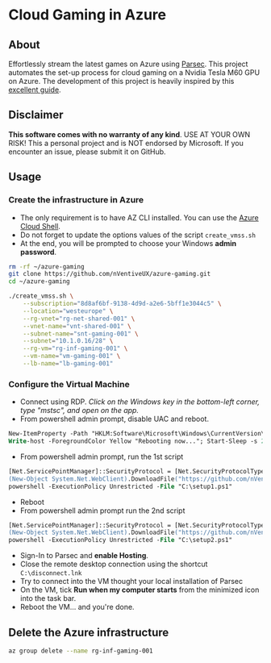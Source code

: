 #  Cloud Gaming in Azure

## About

Effortlessly stream the latest games on Azure using [Parsec](https://parsecgaming.com/). This project automates the set-up process for cloud gaming on a Nvidia Tesla M60 GPU on Azure. The development of this project is heavily inspired by this [excellent guide](https://blog.parsecgaming.com/cloud-gaming-on-an-azure-server-using-parsec-2edcd24636f8).

## Disclaimer

**This software comes with no warranty of any kind**. USE AT YOUR OWN RISK! This a personal project and is NOT endorsed by Microsoft. If you encounter an issue, please submit it on GitHub.

## Usage
### Create the infrastructure in Azure

* The only requirement is to have AZ CLI installed. You can use the [Azure Cloud Shell](https://shell.azure.com/).
* Do not forget to update the options values of the script ```create_vmss.sh```
* At the end, you will be prompted to choose your Windows **admin password**.

```bash
rm -rf ~/azure-gaming
git clone https://github.com/nVentiveUX/azure-gaming.git
cd ~/azure-gaming

./create_vmss.sh \
    --subscription="8d8af6bf-9138-4d9d-a2e6-5bff1e3044c5" \
    --location="westeurope" \
    --rg-vnet="rg-net-shared-001" \
    --vnet-name="vnt-shared-001" \
    --subnet-name="snt-gaming-001" \
    --subnet="10.1.0.16/28" \
    --rg-vm="rg-inf-gaming-001" \
    --vm-name="vm-gaming-001" \
    --lb-name="lb-gaming-001"
```

### Configure the Virtual Machine

* Connect using RDP. *Click on the Windows key in the bottom-left corner, type "mstsc", and open on the app.*
* From powershell admin prompt, disable UAC and reboot.

```ps
New-ItemProperty -Path "HKLM:Software\Microsoft\Windows\CurrentVersion\policies\system" -Name EnableLUA -PropertyType DWord -Value 0 -Force
Write-host -ForegroundColor Yellow "Rebooting now..."; Start-Sleep -s 2; Restart-Computer
```

* From powershell admin prompt, run the 1st script

```ps
[Net.ServicePointManager]::SecurityProtocol = [Net.SecurityProtocolType]::Tls12
(New-Object System.Net.WebClient).DownloadFile("https://github.com/nVentiveUX/azure-gaming/raw/master/setup1.ps1", "C:\setup1.ps1")
powershell -ExecutionPolicy Unrestricted -File "C:\setup1.ps1"
```

* Reboot
* From powershell admin prompt run the 2nd script

```ps
[Net.ServicePointManager]::SecurityProtocol = [Net.SecurityProtocolType]::Tls12
(New-Object System.Net.WebClient).DownloadFile("https://github.com/nVentiveUX/azure-gaming/raw/master/setup2.ps1", "C:\setup2.ps1")
powershell -ExecutionPolicy Unrestricted -File "C:\setup2.ps1"
```

* Sign-In to Parsec and **enable Hosting**.
* Close the remote desktop connection using the shortcut ```C:\disconnect.lnk```
* Try to connect into the VM thought your local installation of Parsec
* On the VM, tick **Run when my computer starts** from the minimized icon into the task bar.
* Reboot the VM... and you're done.

## Delete the Azure infrastructure

```bash
az group delete --name rg-inf-gaming-001
```

